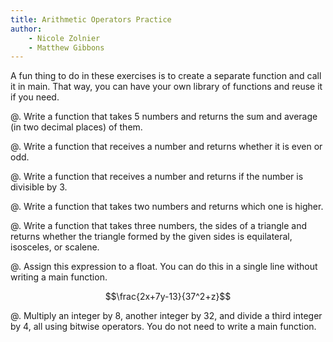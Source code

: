```yaml
---
title: Arithmetic Operators Practice
author:
	- Nicole Zolnier
	- Matthew Gibbons
---
```


A fun thing to do in these exercises is to create a separate function and call it in main. That way, you can have your own library of functions and reuse it if you need.

@. Write a function that takes 5 numbers and returns the sum and average (in two decimal places) of them.

@. Write a function that receives a number and returns whether it is even or odd.

@. Write a function that receives a number and returns if the number is divisible by 3.

@. Write a function that takes two numbers and returns which one is higher.

@. Write a function that takes three numbers, the sides of a triangle and returns whether the triangle formed by the given sides is equilateral, isosceles, or scalene.

@. Assign this expression to a float. You can do this in a single line without writing a main function.

$$\frac{2x+7y-13}{37^2+z}$$

@. Multiply an integer by 8, another integer by 32, and divide a third integer by 4, all using bitwise operators. You do not need to write a main function.